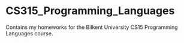# CS315_Programming_Languages
Contains my homeworks for the Bilkent University CS15 Programming Languages course.
